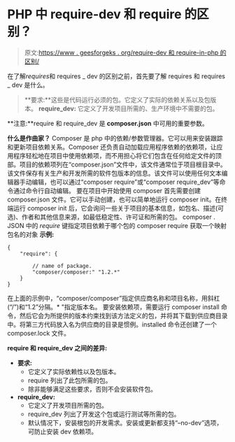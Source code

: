 # PHP 中 require-dev 和 require 的区别？

> 原文:[https://www . geesforgeks . org/require-dev 和 require-in-php 的区别/](https://www.geeksforgeeks.org/difference-between-require-dev-and-require-in-php/)

在了解*requires*和 requires _ dev 的区别之前，首先要了解 requires 和 requires _ dev 是什么。

> **要求:**这些是代码运行必须的包。它定义了实际的依赖关系以及包版本。
> **require_dev:** 它定义了开发项目所需的、生产环境中不需要的包。

**注意:**require 和 require_dev 是 **composer.json** 中可用的重要参数。

**什么是作曲家？**
Composer 是 php 中的依赖/参数管理器。它可以用来安装跟踪和更新项目依赖关系。Composer 还负责自动加载应用程序依赖的依赖项，让应用程序轻松地在项目中使用依赖项，而不用担心将它们包含在任何给定文件的顶部。项目的依赖项列在“composer.json”文件中，该文件通常位于项目根目录中。该文件保存有关生产和开发所需的软件包版本的信息。该文件可以使用任何文本编辑器手动编辑，也可以通过“composer require”或“composer require_dev”等命令通过命令行自动编辑。
要在项目中开始使用 composer 首先需要创建 composer.json 文件。它可以手动创建，也可以简单地运行 composer init。在终端运行 composer init 后，它会询问一些关于项目的基本信息，如包名、描述(可选)、作者和其他信息来源，如最低稳定性、许可证和所需的包。
composer . JSON 中的 *require* 键指定项目依赖于哪个包的 composer require 获取一个映射包名的对象
**示例:**

```
{
    "require": {

        // name of package.
        "composer/composer:" "1.2.*"
    }
}
```

在上面的示例中，“composer/composer”指定供应商名称和项目名称，用斜杠(“/”)和“1.2”分隔。* "指定版本名。
要安装依赖项，需要运行 composer install 命令，然后它会为所提供的版本约束找到该方法定义的包，并将其下载到供应商目录中。将第三方代码放入名为供应商的目录是惯例。installed 命令还创建了一个 composer.lock 文件。

**require 和 require_dev 之间的差异:**

*   **要求:**
    *   它定义了实际依赖性以及包版本。
    *   require 列出了此包所需的包。
    *   除非能够满足这些要求，否则不会安装软件包。
*   **require_dev:**
    *   它定义了开发项目所需的包。
    *   require_dev 列出了开发这个包或运行测试等所需的包。
    *   默认情况下，安装根包的开发需求。安装或更新都支持“–no-dev”选项，可防止安装 dev 依赖项。